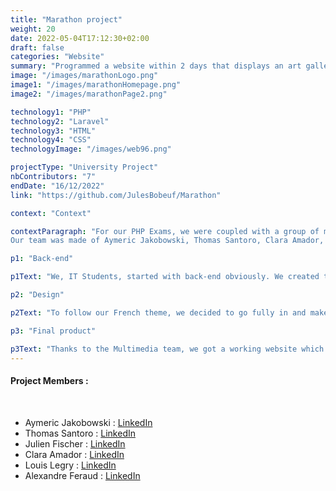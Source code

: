 ```yaml
---
title: "Marathon project"
weight: 20
date: 2022-05-04T17:12:30+02:00
draft: false
categories: "Website"
summary: "Programmed a website within 2 days that displays an art gallery."
image: "/images/marathonLogo.png"
image1: "/images/marathonHomepage.png"
image2: "/images/marathonPage2.png"

technology1: "PHP"
technology2: "Laravel"
technology3: "HTML"
technology4: "CSS"
technologyImage: "/images/web96.png"

projectType: "University Project"
nbContributors: "7"
endDate: "16/12/2022"
link: "https://github.com/JulesBobeuf/Marathon"

context: "Context"

contextParagraph: "For our PHP Exams, we were coupled with a group of multimedia students to make a website within 34 hours. The default theme was 'Numerical Art', so we chose 'French Numerical Art' for our website. We had to think about everything: The logo, the front/back-end ...
Our team was made of Aymeric Jakobowski, Thomas Santoro, Clara Amador, Julien Fischer, Louis Legry, Alexandre Feraud and myself."

p1: "Back-end"

p1Text: "We, IT Students, started with back-end obviously. We created the CRUD of our canvas and made every feature we were asked to do, like sorting the canvas, the authors, allowing the logged in users to like canvas and so on. Furthermore, every logged in user can leave comments under canvas, and even post theirs in the community room."

p2: "Design"

p2Text: "To follow our French theme, we decided to go fully in and make it obvious that our website was primary destined to the French audience: Our logo contains the French flag in it, and we based our website on the French metro. Indeed, when you get on the homepage, you can see a metro that moves forward, and when you click on 'visit the exhibition' you get to see that metro a bit bigger as well as a few metro stops which lead to a themed room of our exhibition, just like 3D, or IA."

p3: "Final product"

p3Text: "Thanks to the Multimedia team, we got a working website which looks great and contains a beautiful art gallery that follows the themes given. The website was not polished as we only had 34 hours, but the functionalities are there and the core of the design as well. Compared to some other groups, I'm convinced that we did a great job. To finish, I would like to thank my six team mates as it was really hard but we managed to pull through, and I am so proud of the final product."
---
```


#### Project Members :
&nbsp;
- Aymeric Jakobowski : [LinkedIn](https://www.linkedin.com/in/aymeric-jakobowski/)
- Thomas Santoro : [LinkedIn](https://www.linkedin.com/in/thomas-santoro/)
- Julien Fischer : [LinkedIn](https://www.linkedin.com/in/julienfischer777/)
- Clara Amador : [LinkedIn](https://www.linkedin.com/in/clara-amador-490a91237/)
- Louis Legry : [LinkedIn](https://www.linkedin.com/in/louis-legry-426436239/)
- Alexandre Feraud : [LinkedIn](https://www.linkedin.com/in/alexandre-feraud-a81893143/)
